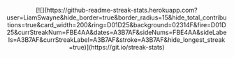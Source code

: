 <p align="center">
  [![](https://github-readme-streak-stats.herokuapp.com?user=LiamSwayne&hide_border=true&border_radius=15&hide_total_contributions=true&card_width=200&ring=D01D25&background=02314F&fire=D01D25&currStreakNum=FBE4AA&dates=A3B7AF&sideNums=FBE4AA&sideLabels=A3B7AF&currStreakLabel=A3B7AF&stroke=A3B7AF&hide_longest_streak=true)](https://git.io/streak-stats)
</p>
